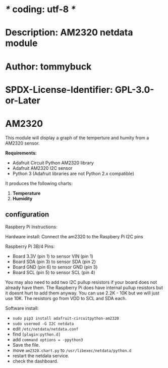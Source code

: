 # _*_ coding: utf-8 _*_
# Description: AM2320 netdata module
# Author: tommybuck
# SPDX-License-Identifier: GPL-3.0-or-Later

# AM2320
This module will display a graph of the temperture and humity from a AM2320 sensor.

**Requirements:**
 - Adafruit Circuit Python AM2320 library
 - Adafruit AM2320 I2C sensor
 - Python 3 (Adafruit libraries are not Python 2.x compatible)
 

It produces the following charts:
1. **Temperature** 
2. **Humidity**

## configuration

Raspbery Pi Instructions:

Hardware install:
Connect the am2320 to the Raspbery Pi I2C pins

Raspberry Pi 3B/4 Pins:

- Board 3.3V (pin 1) to sensor VIN (pin 1)
- Board SDA (pin 3) to sensor SDA (pin 2)
- Board GND (pin 6) to sensor GND (pin 3)
- Board SCL (pin 5) to sensor SCL (pin 4)

You may also need to add two I2C pullup resistors if your board does not already have them. The Raspberry Pi does have internal pullup resistors but it doesnt hurt to add them anyway. You can use 2.2K - 10K but we will just use 10K. The resistors go from VDD to SCL and SDA each.

Software install:
- `sudo pip3 install adafruit-circuitpython-am2320`
- `sudo usermod -G I2C netdata`
- edit `/etc/netdata/netdata.conf`
- find `[plugin:python.d]`
- add  `command options = -ppython3`
- Save the file.
- move `am2320.chart.py` to `/usr/libexec/netdata/python.d`
- restart the netdata service.
- check the dashboard.
